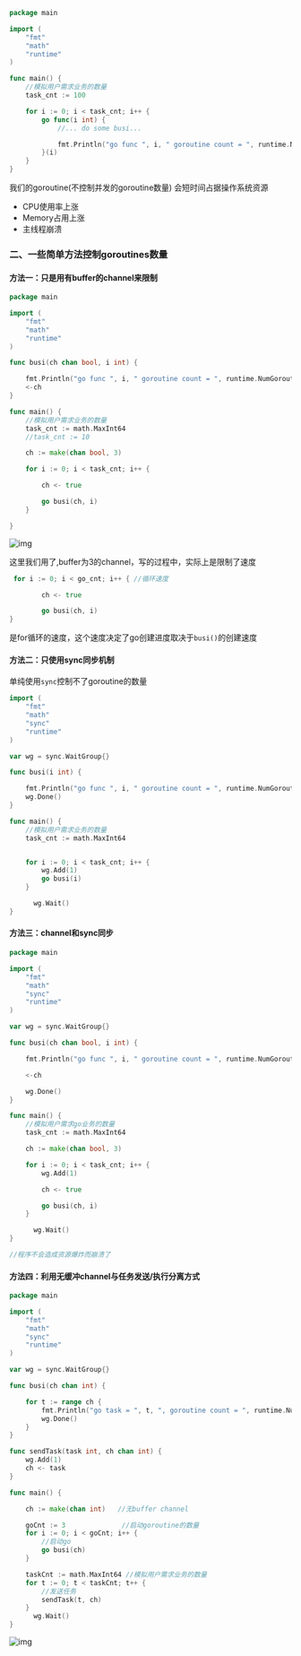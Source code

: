 ```go
package main

import (
    "fmt"
    "math"
    "runtime"
)

func main() {
    //模拟用户需求业务的数量
    task_cnt := 100

    for i := 0; i < task_cnt; i++ {
        go func(i int) {
            //... do some busi...

            fmt.Println("go func ", i, " goroutine count = ", runtime.NumGoroutine())
        }(i)
    }
}
```

我们的goroutine(不控制并发的goroutine数量) 会短时间占据操作系统资源

- CPU使用率上涨
- Memory占用上涨
- 主线程崩溃

### 二、一些简单方法控制goroutines数量

#### 方法一：只是用有buffer的channel来限制

```go
package main

import (
    "fmt"
    "math"
    "runtime"
)

func busi(ch chan bool, i int) {

    fmt.Println("go func ", i, " goroutine count = ", runtime.NumGoroutine())
    <-ch
}

func main() {
    //模拟用户需求业务的数量
    task_cnt := math.MaxInt64
    //task_cnt := 10

    ch := make(chan bool, 3)

    for i := 0; i < task_cnt; i++ {

        ch <- true

        go busi(ch, i)
    }

}
```

![img](https://www.topgoer.cn/uploads/golangxiuyang/images/149-goroutines3.jpeg)

这里我们用了,buffer为3的channel，写的过程中，实际上是限制了速度

```go
 for i := 0; i < go_cnt; i++ { //循环速度

        ch <- true

        go busi(ch, i)
}
```

是for循环的速度，这个速度决定了go创建进度取决于`busi()`的创建速度

#### 方法二：只使用sync同步机制

单纯使用`sync`控制不了goroutine的数量

~~~go
import (
    "fmt"
    "math"
    "sync"
    "runtime"
)

var wg = sync.WaitGroup{}

func busi(i int) {

    fmt.Println("go func ", i, " goroutine count = ", runtime.NumGoroutine())
    wg.Done()
}

func main() {
    //模拟用户需求业务的数量
    task_cnt := math.MaxInt64


    for i := 0; i < task_cnt; i++ {
        wg.Add(1)
        go busi(i)
    }

      wg.Wait()
}
~~~

#### 方法三：channel和sync同步

```go
package main

import (
    "fmt"
    "math"
    "sync"
    "runtime"
)

var wg = sync.WaitGroup{}

func busi(ch chan bool, i int) {

    fmt.Println("go func ", i, " goroutine count = ", runtime.NumGoroutine())

    <-ch

    wg.Done()
}

func main() {
    //模拟用户需求go业务的数量
    task_cnt := math.MaxInt64

    ch := make(chan bool, 3)

    for i := 0; i < task_cnt; i++ {
        wg.Add(1)

        ch <- true

        go busi(ch, i)
    }

      wg.Wait()
}

//程序不会造成资源爆炸而崩溃了
```

#### 方法四：利用无缓冲channel与任务发送/执行分离方式

```go
package main

import (
    "fmt"
    "math"
    "sync"
    "runtime"
)

var wg = sync.WaitGroup{}

func busi(ch chan int) {

    for t := range ch {
        fmt.Println("go task = ", t, ", goroutine count = ", runtime.NumGoroutine())
        wg.Done()
    }
}

func sendTask(task int, ch chan int) {
    wg.Add(1)
    ch <- task
}

func main() {

    ch := make(chan int)   //无buffer channel

    goCnt := 3              //启动goroutine的数量
    for i := 0; i < goCnt; i++ {
        //启动go
        go busi(ch)
    }

    taskCnt := math.MaxInt64 //模拟用户需求业务的数量
    for t := 0; t < taskCnt; t++ {
        //发送任务
        sendTask(t, ch)
    }
      wg.Wait()
}
```

![img](https://www.topgoer.cn/uploads/golangxiuyang/images/151-goroutines5.jpeg)

